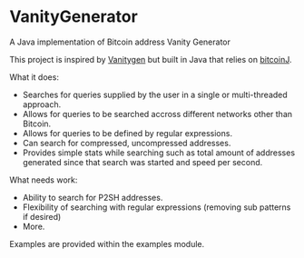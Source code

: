 # VanityGenerator
A Java implementation of Bitcoin address Vanity Generator

This project is inspired by <a href="https://bitcointalk.org/index.php?topic=25804.0">Vanitygen</a> but built in Java that relies on <a href="https://github.com/bitcoinj/bitcoinj">bitcoinJ</a>.

What it does:
* Searches for queries supplied by the user in a single or multi-threaded approach.
* Allows for queries to be searched accross different networks other than Bitcoin.
* Allows for queries to be defined by regular expressions.
* Can search for compressed, uncompressed addresses.
* Provides simple stats while searching such as total amount of addresses generated since that search was started and speed per second.

What needs work:
* Ability to search for P2SH addresses.
* Flexibility of searching with regular expressions (removing sub patterns if desired)
* More.

Examples are provided within the examples module.
